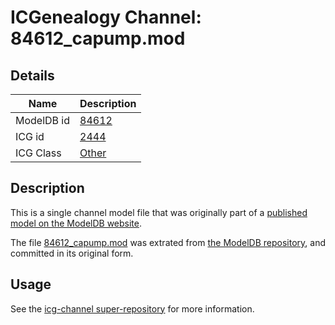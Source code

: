 # ICGenealogy Channel: 84612\_capump.mod

## Details

Name | Description
---- | -----------
ModelDB id | [84612](http://senselab.med.yale.edu/ModelDB/ShowModel.cshtml?model=84612)
ICG id | [2444](http://icg.neurotheory.ox.ac.uk/channels/other/2444)
ICG Class | [Other](http://icg.neurotheory.ox.ac.uk/channels/other)

## Description

This is a single channel model file that was originally part of a [published model on the ModelDB website](http://senselab.med.yale.edu/mModelDB/ShowModel.cshtml?model=84612).

The file [84612\_capump.mod](84612_capump.mod) was extrated from [the ModelDB repository](http://senselab.med.yale.edu/ModelDB/ShowModel.cshtml?model=84612), and committed in its original form.

## Usage

See the [icg-channel super-repository](https://github.com/icgenealogy/icg-channels) for more information.